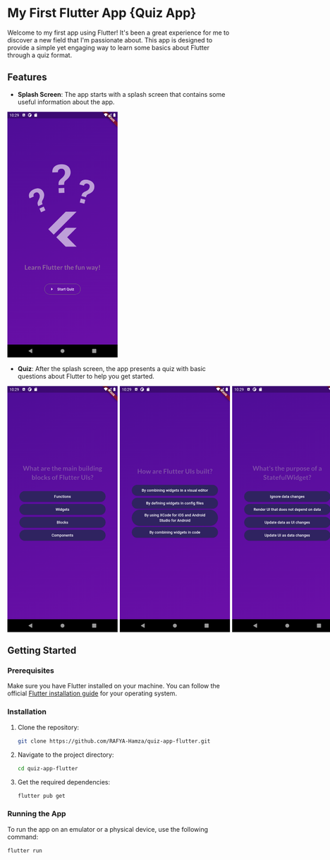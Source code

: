 # My First Flutter App {Quiz App}

Welcome to my first app using Flutter! It's been a great experience for me to discover a new field that I'm passionate about. This app is designed to provide a simple yet engaging way to learn some basics about Flutter through a quiz format.

## Features

- **Splash Screen**: The app starts with a splash screen that contains some useful information about the app.
  
<img src="images/splash_screen.png" alt="Splash Screen" width="250">

- **Quiz**: After the splash screen, the app presents a quiz with basic questions about Flutter to help you get started.

<div style="display: flex; justify-content: space-evenly; gap: 5px;">
  <img src="images/question1.png" alt="Question 1" width="250">
  <img src="images/question2.png" alt="Question 2" width="250">
  <img src="images/question3.png" alt="Question 3" width="250">
  <img src="images/question4.png" alt="Question 4" width="250">
  <img src="images/question5.png" alt="Question 5" width="250">
  <img src="images/results.png" alt="Results" width="250">
</div>

## Getting Started

### Prerequisites

Make sure you have Flutter installed on your machine. You can follow the official [Flutter installation guide](https://flutter.dev/docs/get-started/install) for your operating system.

### Installation

1. Clone the repository:
    ```sh
    git clone https://github.com/RAFYA-Hamza/quiz-app-flutter.git
    ```
2. Navigate to the project directory:
    ```sh
    cd quiz-app-flutter
    ```
3. Get the required dependencies:
    ```sh
    flutter pub get
    ```

### Running the App

To run the app on an emulator or a physical device, use the following command:
```sh
flutter run
